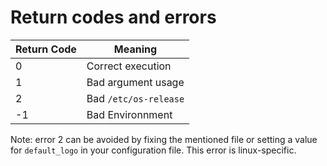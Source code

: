 # Return codes and errors
| Return Code   | Meaning               |
| ---           | ---                   |
| 0             | Correct execution     |
| 1             | Bad argument usage    |
| 2             | Bad `/etc/os-release` |
| -1            | Bad Environnment      |

Note: error 2 can be avoided by fixing the mentioned file or setting a value for `default_logo` in your configuration file. This error is linux-specific.
